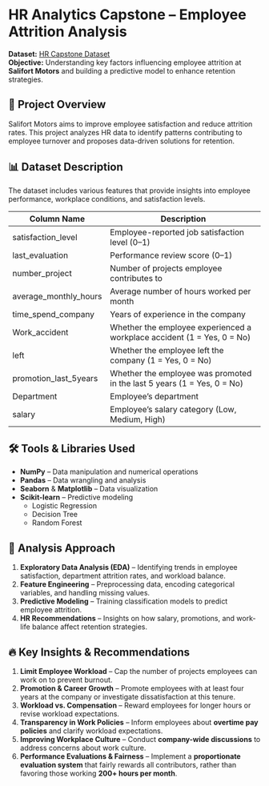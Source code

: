 # HR Analytics Capstone – Employee Attrition Analysis
**Dataset:** [HR Capstone Dataset](https://github.com/abhishek-s-shirol/HR_Analytics_Capstone/blob/main/HR_capstone_dataset.csv)  
**Objective:** Understanding key factors influencing employee attrition at **Salifort Motors** and building a predictive model to enhance retention strategies.

## 📌 Project Overview  
Salifort Motors aims to improve employee satisfaction and reduce attrition rates. This project analyzes HR data to identify patterns contributing to employee turnover and proposes data-driven solutions for retention.

## 📊 Dataset Description
The dataset includes various features that provide insights into employee performance, workplace conditions, and satisfaction levels.

| Column Name | Description |
|-------------|------------|
| satisfaction_level | Employee-reported job satisfaction level (0–1) |
| last_evaluation | Performance review score (0–1) |
| number_project | Number of projects employee contributes to |
| average_monthly_hours | Average number of hours worked per month |
| time_spend_company | Years of experience in the company |
| Work_accident | Whether the employee experienced a workplace accident (1 = Yes, 0 = No) |
| left | Whether the employee left the company (1 = Yes, 0 = No) |
| promotion_last_5years | Whether the employee was promoted in the last 5 years (1 = Yes, 0 = No) |
| Department | Employee’s department |
| salary | Employee’s salary category (Low, Medium, High) |

## 🛠 Tools & Libraries Used
- **NumPy** – Data manipulation and numerical operations
- **Pandas** – Data wrangling and analysis
- **Seaborn** & **Matplotlib** – Data visualization
- **Scikit-learn** – Predictive modeling
  - Logistic Regression
  - Decision Tree
  - Random Forest

## 🔎 Analysis Approach
1. **Exploratory Data Analysis (EDA)** – Identifying trends in employee satisfaction, department attrition rates, and workload balance.
2. **Feature Engineering** – Preprocessing data, encoding categorical variables, and handling missing values.
3. **Predictive Modeling** – Training classification models to predict employee attrition.
4. **HR Recommendations** – Insights on how salary, promotions, and work-life balance affect retention strategies.

## 🔥 Key Insights & Recommendations
1. **Limit Employee Workload** – Cap the number of projects employees can work on to prevent burnout.
2. **Promotion & Career Growth** – Promote employees with at least four years at the company or investigate dissatisfaction at this tenure.
3. **Workload vs. Compensation** – Reward employees for longer hours or revise workload expectations.
4. **Transparency in Work Policies** – Inform employees about **overtime pay policies** and clarify workload expectations.
5. **Improving Workplace Culture** – Conduct **company-wide discussions** to address concerns about work culture.
6. **Performance Evaluations & Fairness** – Implement a **proportionate evaluation system** that fairly rewards all contributors, rather than favoring those working **200+ hours per month**.
